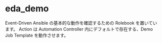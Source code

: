 # eda_demo

Event-Driven Ansible の基本的な動作を確認するための Rolebook を置いています。
Action は Automation Controller 内にデフォルトで存在する、Demo Job Template を動作させます。
